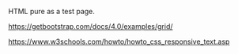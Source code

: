 HTML pure as a test page.

https://getbootstrap.com/docs/4.0/examples/grid/

https://www.w3schools.com/howto/howto_css_responsive_text.asp
